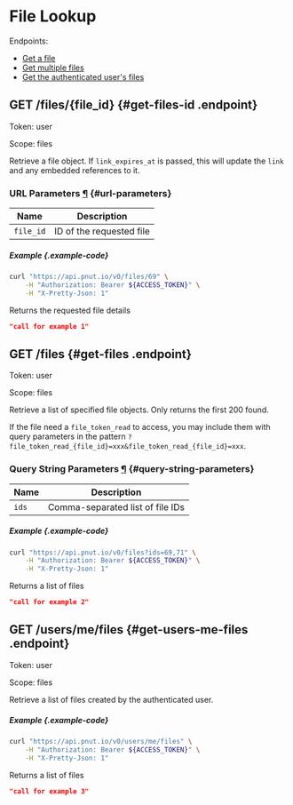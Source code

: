 # File Lookup

Endpoints:

* [Get a file](#get-files-id)
* [Get multiple files](#get-files)
* [Get the authenticated user's files](#get-users-me-files)


## <span class="method method-get">GET</span> /files/<span class="call-param">{file_id}</span> {#get-files-id .endpoint}

Token: <span class="endpoint-meta">user</span>

Scope: <span class="endpoint-meta">files</span>

Retrieve a file object. If `link_expires_at` is passed, this will update the `link` and any embedded references to it.

### URL Parameters [&para;](#url-parameters) {#url-parameters}

Name|Description
-|-
`file_id`|ID of the requested file

##### Example {.example-code}

```bash
curl "https://api.pnut.io/v0/files/69" \
    -H "Authorization: Bearer ${ACCESS_TOKEN}" \
    -H "X-Pretty-Json: 1"
```

Returns the requested file details

```json
"call for example 1"
```


## <span class="method method-get">GET</span> /files {#get-files .endpoint}

Token: <span class="endpoint-meta">user</span>

Scope: <span class="endpoint-meta">files</span>

Retrieve a list of specified file objects. Only returns the first 200 found.

If the file need a `file_token_read` to access, you may include them with query parameters in the pattern `?file_token_read_{file_id}=xxx&file_token_read_{file_id}=xxx`.

### Query String Parameters [&para;](#query-string-parameters) {#query-string-parameters}

Name|Description
-|-
`ids`|Comma-separated list of file IDs

##### Example {.example-code}

```bash
curl "https://api.pnut.io/v0/files?ids=69,71" \
    -H "Authorization: Bearer ${ACCESS_TOKEN}" \
    -H "X-Pretty-Json: 1"
```

Returns a list of files

```json
"call for example 2"
```


## <span class="method method-get">GET</span> /users/me/files {#get-users-me-files .endpoint}

Token: <span class="endpoint-meta">user</span>

Scope: <span class="endpoint-meta">files</span>

Retrieve a list of files created by the authenticated user.

##### Example {.example-code}

```bash
curl "https://api.pnut.io/v0/users/me/files" \
    -H "Authorization: Bearer ${ACCESS_TOKEN}" \
    -H "X-Pretty-Json: 1"
```

Returns a list of files

```json
"call for example 3"
```